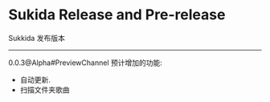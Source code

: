 # Sukida Release and Pre-release
Sukkida 发布版本

------------

0.0.3@Alpha#PreviewChannel 预计增加的功能:
- 自动更新.
- 扫描文件夹歌曲
